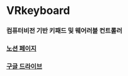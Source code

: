 # VRkeyboard

### 컴퓨터비전 기반 키패드 및 웨어러블 컨트롤러



### [노션 페이지](https://iris-pilot-7a9.notion.site/7573ed63e51c48cc977f42cfb4780fd5)

### [구글 드라이브](https://drive.google.com/drive/folders/1tISlwugySsoHQcgUa3K2OKsfj3EcnqST?usp=sharing)













